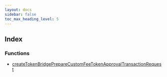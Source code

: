 ```yaml
---
layout: docs
sidebar: false
toc_max_heading_level: 5
---
```


## Index

### Functions

- [createTokenBridgePrepareCustomFeeTokenApprovalTransactionRequest](functions/createTokenBridgePrepareCustomFeeTokenApprovalTransactionRequest.md)
